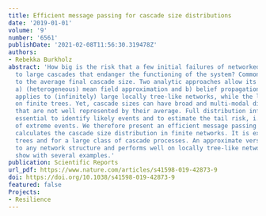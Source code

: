 ```yaml
---
title: Efficient message passing for cascade size distributions
date: '2019-01-01'
volume: '9'
number: '6561'
publishDate: '2021-02-08T11:56:30.319478Z'
authors:
- Rebekka Burkholz
abstract: 'How big is the risk that a few initial failures of networked nodes amplify
  to large cascades that endanger the functioning of the system? Common answers refer
  to the average final cascade size. Two analytic approaches allow its computation:
  a) (heterogeneous) mean field approximation and b) belief propagation. The former
  applies to (infinitely) large locally tree-like networks, while the latter is exact
  on finite trees. Yet, cascade sizes can have broad and multi-modal distributions
  that are not well represented by their average. Full distribution information is
  essential to identify likely events and to estimate the tail risk, i.e. the probability
  of extreme events. We therefore present an efficient message passing algorithm that
  calculates the cascade size distribution in finite networks. It is exact on finite
  trees and for a large class of cascade processes. An approximate version applies
  to any network structure and performs well on locally tree-like networks, as we
  show with several examples.'
publication: Scientific Reports
url_pdf: https://www.nature.com/articles/s41598-019-42873-9
doi: https://doi.org/10.1038/s41598-019-42873-9
featured: false
Projects:
- Resilience
---
```

